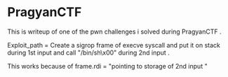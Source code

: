 # PragyanCTF
This is writeup of one of the pwn challenges i solved during PragyanCTF .


Exploit_path = Create a  sigrop frame of execve syscall and put it on stack during 1st input and call "/bin/sh\x00" during 2nd input .


This works because of frame.rdi = "pointing to storage of 2nd input "
